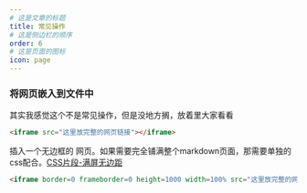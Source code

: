 ```yaml
---
# 这是文章的标题
title: 常见操作
# 这是侧边栏的顺序
order: 6
# 这是页面的图标
icon: page
---
```


### 将网页嵌入到文件中
其实我感觉这个不是常见操作，但是没地方搁，放着里大家看看
```html
<iframe src="这里放完整的网页链接"></iframe>
```

插入一个无边框的 网页。如果需要完全铺满整个markdown页面，那需要单独的css配合。[CSS片段-满屏无边距](/zh/css-snippets/css-full-screen.md) 
```html
<iframe border=0 frameborder=0 height=1000 width=100% src="这里放完整的网页链接"> </iframe>
```




### 
